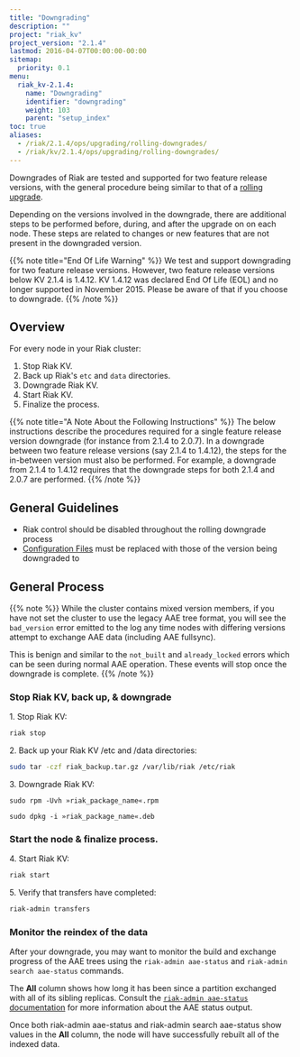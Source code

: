 ```yaml
---
title: "Downgrading"
description: ""
project: "riak_kv"
project_version: "2.1.4"
lastmod: 2016-04-07T00:00:00-00:00
sitemap:
  priority: 0.1
menu:
  riak_kv-2.1.4:
    name: "Downgrading"
    identifier: "downgrading"
    weight: 103
    parent: "setup_index"
toc: true
aliases:
  - /riak/2.1.4/ops/upgrading/rolling-downgrades/
  - /riak/kv/2.1.4/ops/upgrading/rolling-downgrades/
---
```


[rolling upgrade]: {{<baseurl>}}riak/kv/2.1.4/setup/upgrading/cluster
[config ref]: {{<baseurl>}}riak/kv/2.1.4/configuring/reference
[concept aae]: {{<baseurl>}}riak/kv/2.1.4/learn/concepts/active-anti-entropy/
[aae status]: {{<baseurl>}}riak/kv/2.1.4/using/admin/riak-admin/#aae-status

Downgrades of Riak are tested and supported for two feature release versions, with the general procedure being similar to that of a [rolling upgrade].

Depending on the versions involved in the downgrade, there are additional steps to be performed before, during, and after the upgrade on on each node. These steps are related to changes or new features that are not present in the downgraded version.

{{% note title="End Of Life Warning" %}}
We test and support downgrading for two feature release versions. However, two feature release versions below KV 2.1.4 is 1.4.12. KV 1.4.12 was declared End Of Life (EOL) and no longer supported in November 2015. Please be aware of that if you choose to downgrade.
{{% /note %}}

## Overview

For every node in your Riak cluster:

1. Stop Riak KV.
2. Back up Riak's `etc` and `data` directories.
3. Downgrade Riak KV.
4. Start Riak KV.
5. Finalize the process.

{{% note title="A Note About the Following Instructions" %}}
The below instructions describe the procedures required for a single feature release version downgrade (for instance from 2.1.4 to 2.0.7). In a downgrade between two feature release versions (say 2.1.4 to 1.4.12), the steps for the in-between version must also be performed. For example, a downgrade from 2.1.4 to 1.4.12 requires that the downgrade steps for both 2.1.4 and 2.0.7 are performed.
{{% /note %}}

## General Guidelines

* Riak control should be disabled throughout the rolling downgrade process
* [Configuration Files][config ref] must be replaced with those of the version being downgraded to

## General Process

{{% note %}}
While the cluster contains mixed version members, if you have not set the cluster to use the legacy AAE tree format, you will see the `bad_version` error emitted to the log any time nodes with differing versions attempt to exchange AAE data (including AAE fullsync).

This is benign and similar to the `not_built` and `already_locked` errors which can be seen during normal AAE operation. These events will stop once the downgrade is complete.
{{% /note %}}

### Stop Riak KV, back up, & downgrade

1\. Stop Riak KV:

```bash
riak stop
```
2\. Back up your Riak KV /etc and /data directories:

```bash
sudo tar -czf riak_backup.tar.gz /var/lib/riak /etc/riak
```

3\. Downgrade Riak KV:

```RHEL/CentOS
sudo rpm -Uvh »riak_package_name«.rpm
```

```Ubuntu
sudo dpkg -i »riak_package_name«.deb
```

### Start the node & finalize process.

4\. Start Riak KV:

```bash
riak start
```

5\. Verify that transfers have completed:

```bash
riak-admin transfers
```

### Monitor the reindex of the data

After your downgrade, you may want to monitor the build and exchange progress of the AAE trees using the `riak-admin aae-status` and `riak-admin search aae-status` commands.

The **All** column shows how long it has been since a partition exchanged with all of its sibling replicas.  Consult the [`riak-admin aae-status` documentation][aae status] for more information about the AAE status output.

Once both riak-admin aae-status and riak-admin search aae-status show values in the **All** column, the node will have successfully rebuilt all of the indexed data.